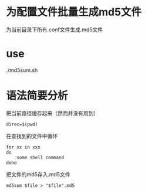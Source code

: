 # 为配置文件批量生成md5文件
为当前目录下所有.conf文件生成.md5文件
# use
./md5sum.sh
# 语法简要分析
把当前路径缓存起来（然而并没有用到）
```
direc=$(pwd)
```   
在查找到的文件中循环
```
for xx in xxx
do
    some shell command
done 
```
把文件的md5存入.md5文件
```
md5sum $file > "$file".md5
```